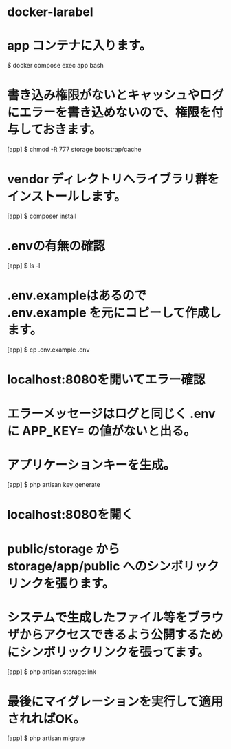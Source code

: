 # docker-larabel

# app コンテナに入ります。
$ docker compose exec app bash

# 書き込み権限がないとキャッシュやログにエラーを書き込めないので、権限を付与しておきます。
[app] $ chmod -R 777 storage bootstrap/cache

# vendor ディレクトリへライブラリ群をインストールします。
[app] $ composer install

# .envの有無の確認
[app] $ ls -l

# .env.exampleはあるので .env.example を元にコピーして作成します。
[app] $ cp .env.example .env

# localhost:8080を開いてエラー確認
# エラーメッセージはログと同じく .env に APP_KEY= の値がないと出る。
# アプリケーションキーを生成。
[app] $ php artisan key:generate

# localhost:8080を開く
# public/storage から storage/app/public へのシンボリックリンクを張ります。
# システムで生成したファイル等をブラウザからアクセスできるよう公開するためにシンボリックリンクを張ってます。
[app] $ php artisan storage:link

# 最後にマイグレーションを実行して適用されればOK。
[app] $ php artisan migrate

